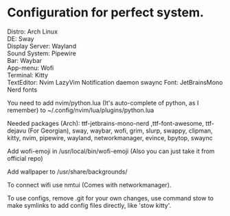 # Configuration for perfect system.  
  
Distro: Arch Linux  
DE: Sway  
Display Server: Wayland  
Sound System: Pipewire  
Bar: Waybar  
App-menu: Wofi   
Terminal: Kitty  
TextEditor: Nvim LazyVim
Notification daemon swaync
Font: JetBrainsMono Nerd fonts  
  
You need to add nvim/python.lua (It's auto-complete of python, as I remember) to ~/.config/nvim/lua/plugins/python.lua  
  
Needed packages (Arch): ttf-jetbrains-mono-nerd ,ttf-font-awesome, ttf-dejavu (For Georgian), sway, waybar, wofi, grim, slurp, swappy, clipman, kitty, nvim, pipewire, wayland, networkmanager, evince, bpytop, swaync 
  
Add wofi-emoji in /usr/local/bin/wofi-emoji  (Also you can just take it from official repo)  
  
Add wallpaper to /usr/share/backgrounds/    
  
To connect wifi use nmtui (Comes with networkmanager).  

To use configs, remove .git for your own changes, use command stow to make symlinks to add config files directly, like 'stow kitty'.
